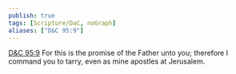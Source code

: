 ```yaml
---
publish: true
tags: [Scripture/DaC, noGraph]
aliases: ["D&C 95:9"]
---
```

[D&C 95:9](https://churchofjesuschrist.org/study/scriptures/dc-testament/dc/95?lang=eng&id=p9#p9) For this is the promise of the Father unto you; therefore I command you to tarry, even as mine apostles at Jerusalem.

